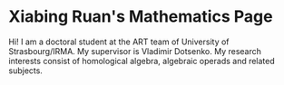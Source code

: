 # Xiabing Ruan's Mathematics Page
Hi! I am a doctoral student at the ART team of University of Strasbourg/IRMA. My supervisor is Vladimir Dotsenko. My research interests consist of homological algebra, algebraic operads and related subjects. 
